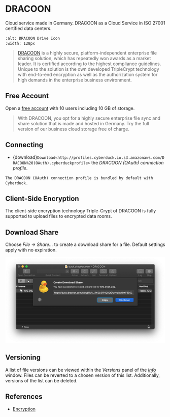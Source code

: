DRACOON
====

Cloud service made in Germany. DRACOON as a Cloud Service in ISO 27001 certified data centers.

```{image} _images/dracoon.png
:alt: DRACOON Drive Icon
:width: 128px
```

> [DRACOON](https://www.dracoon.com/en/home#) is a highly secure, platform-independent enterprise file sharing solution, which has repeatedly won awards as a market leader. It is certified according to the highest compliance guidelines. Unique to the solution is the own developed TripleCrypt technology with end-to-end encryption as well as the authorization system for high demands in the enterprise business environment.

## Free Account

Open a [free account](https://www.dracoon.com/en/free) with 10 users including 10 GB of storage.

> With DRACOON, you opt for a highly secure enterprise file sync and share solution that is made and hosted in Germany. Try the full version of our business cloud storage free of charge.

## Connecting

- {download}`Download<http://profiles.cyberduck.io.s3.amazonaws.com/DRACOON%20(OAuth).cyberduckprofile>` the *DRACOON (OAuth) connection profile*.

```{note}
The DRACOON (OAuth) connection profile is bundled by default with Cyberduck.
```

## Client-Side Encryption

The client-side encryption technology Triple-Crypt of DRACOON is fully supported to upload files to encrypted data rooms.

## Download Share

Choose *File → Share…* to create a download share for a file. Default settings apply with no expiration.

![Create Download Share](_images/DRACOON_Download_Share.png)

## Versioning

A list of file versions can be viewed within the *Versions* panel of the *[Info](../cyberduck/info.md)* window. Files can be reverted to a chosen version of this list. Additionally, versions of the list can be deleted.


## References
- [Encryption](https://cloud.support.dracoon.com/hc/en-us/articles/115001832709-Encryption)